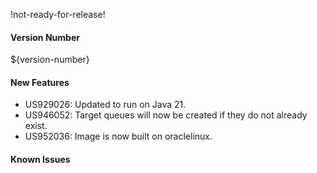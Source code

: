 !not-ready-for-release!

#### Version Number
${version-number}

#### New Features
- US929026: Updated to run on Java 21.
- US946052: Target queues will now be created if they do not already exist.
- US952036: Image is now built on oraclelinux.

#### Known Issues
